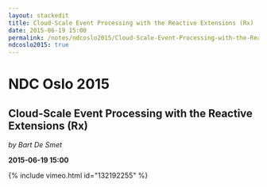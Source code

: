 ```yaml
---
layout: stackedit
title: Cloud-Scale Event Processing with the Reactive Extensions (Rx)
date: 2015-06-19 15:00
permalink: /notes/ndcoslo2015/Cloud-Scale-Event-Processing-with-the-Reactive-Extensions-(Rx).html
ndcoslo2015: true
---
```


# NDC Oslo 2015

## Cloud-Scale Event Processing with the Reactive Extensions (Rx)
*by Bart De Smet*

**2015-06-19 15:00**

{% include vimeo.html id="132192255" %}